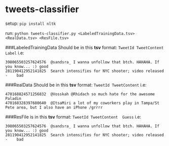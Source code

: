# tweets-classifier

setup: ```pip install nltk```

run: ```python tweets-classifier.py <LabeledTrainingData.tsv> <RealData.tsv> <ResFile.tsv>```

###LabeledTrainingData 
Should be in this **tsv** format:
```TweetId TweetContent  Label```
i.e:
```
398065503257624576	@sandsra_ I wanna unfollow that btch. HAHAHA. If you know... :)	good
281190412952141825	Search intensifies for NYC shooter; video released -	bad
```

###RealData
Should be in this **tsv** format:
```TweetId TweetContent```
i.e: 
```
470168824571256832	@Vosskah @Rhidach so much hate for the awesome Paladin
470168328397680640	@ItsaMiri a lot of my coworkers play in Tampa/St Pete area, but I also have an iPhone /grrrr
```

###ResFile
is in this **tsv** format:
```TweetId TweetContent  Guess```
i.e:
```
398065503257624576	@sandsra_ I wanna unfollow that btch. HAHAHA. If you know... :)	good
281190412952141825	Search intensifies for NYC shooter; video released -	bad
```


